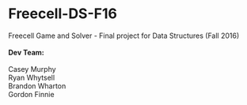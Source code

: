 # Freecell-DS-F16
Freecell Game and Solver - Final project for Data Structures (Fall 2016)
<br><br>
<b>Dev Team:</b>
<br><br>
Casey Murphy<br>
Ryan Whytsell<br>
Brandon Wharton<br>
Gordon Finnie<br>
